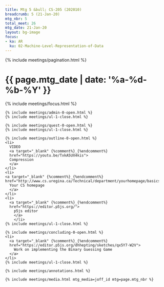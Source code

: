 ```yaml
---
title: Mtg 5 &bull; CS-205 (202010)
breadcrumb: 5 (21-Jan-20)
mtg_nbr: 5
total_meet: 26
mtg_date: 21-Jan-20
layout: bg-image
focus:
- ka: AR
  ku: 02-Machine-Level-Representation-of-Data
---
```


{% include meetings/pagination.html %}
<div class="card">
  <h1 class="text-center card-header lightcthru">
    {{ page.mtg_date | date: '%a-%d-%b-%Y' }}
  </h1>
  <div class="card-body">
    {% include meetings/focus.html %}

    {% include meetings/admin-0-open.html %}
    {% include meetings/ul-1-close.html %}

    {% include meetings/quest-0-open.html %}
    {% include meetings/ul-1-close.html %}

    {% include meetings/outline-0-open.html %}
    <li>
      VIDEO
      <a target="_blank" {%comment%}_{%endcomment%}
      href="https://youtu.be/TxkA5UX4kis">
      Compression
      </a>
    </li>
    <li>
    <a target="_blank" {%comment%}_{%endcomment%}
    href="http://www.cs.uregina.ca/Technical/department/yourhomepage/basics.html">
      Your CS homepage
      </a>
    </li>
    <li>
      <a target="_blank" {%comment%}_{%endcomment%}
      href="https://editor.p5js.org/">
        p5js editor
        </a>
        </li>
    {% include meetings/ul-1-close.html %}

    {% include meetings/concluding-0-open.html %}
    <li>
      <a target="_blank" {%comment%}_{%endcomment%}
      href="https://editor.p5js.org/dhhepting/sketches/qx5Y7-W2V">
        Work on implementing the Binary Guessing Game
      </a>
    </li>
    {% include meetings/ul-1-close.html %}

    {% include meetings/annotations.html %}

    {% include meetings/media.html mtg_media=joff_id mtg=page.mtg_nbr %}
  </div>
</div>
